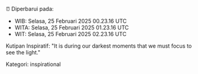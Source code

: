 ⏰ Diperbarui pada:
- WIB: Selasa, 25 Februari 2025 00.23.16 UTC
- WITA: Selasa, 25 Februari 2025 01.23.16 UTC
- WIT: Selasa, 25 Februari 2025 02.23.16 UTC

Kutipan Inspiratif:
"It is during our darkest moments that we must focus to see the light."


Kategori: inspirational

